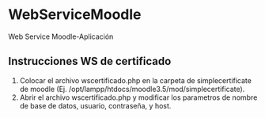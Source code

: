 # WebServiceMoodle
Web Service Moodle-Aplicación
## Instrucciones WS de certificado
1. Colocar el archivo wscertificado.php en la carpeta de simplecertificate de moodle (Ej. /opt/lampp/htdocs/moodle3.5/mod/simplecertificate).
1. Abrir el archivo wscertificado.php y modificar los parametros de nombre de base de datos, usuario, contraseña, y host.
